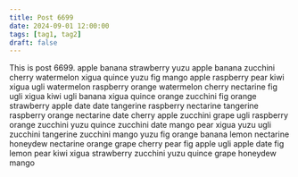 ```yaml
---
title: Post 6699
date: 2024-09-01 12:00:00
tags: [tag1, tag2]
draft: false
---
```

This is post 6699.
apple
banana
strawberry
yuzu
apple
banana
zucchini
cherry
watermelon
xigua
quince
yuzu
fig
mango
apple
raspberry
pear
kiwi
xigua
ugli
watermelon
raspberry
orange
watermelon
cherry
nectarine
fig
ugli
xigua
kiwi
ugli
banana
xigua
quince
orange
zucchini
fig
orange
strawberry
apple
date
date
tangerine
raspberry
nectarine
tangerine
raspberry
orange
nectarine
date
cherry
apple
zucchini
grape
ugli
raspberry
orange
zucchini
yuzu
quince
zucchini
date
mango
pear
xigua
yuzu
ugli
zucchini
tangerine
zucchini
mango
yuzu
fig
orange
banana
lemon
nectarine
honeydew
nectarine
orange
grape
cherry
pear
fig
apple
ugli
apple
date
fig
lemon
pear
kiwi
xigua
strawberry
zucchini
yuzu
quince
grape
honeydew
mango
